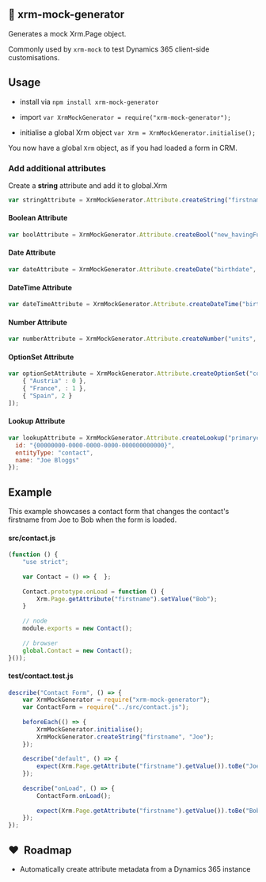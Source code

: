 ## :book: xrm-mock-generator

Generates a mock Xrm.Page object.

Commonly used by `xrm-mock` to test Dynamics 365 client-side customisations.

## Usage

 - install  via `npm install xrm-mock-generator`
 
 - import `var XrmMockGenerator = require("xrm-mock-generator");`
 
 - initialise a global Xrm object `var Xrm = XrmMockGenerator.initialise();`
 
 You now have a global `Xrm` object, as if you had loaded a form in CRM.
 
### Add additional attributes

Create a <b>string</b> attribute and add it to global.Xrm

```javascript
var stringAttribute = XrmMockGenerator.Attribute.createString("firstname", "Joe");
```    
#### Boolean Attribute
```javascript
var boolAttribute = XrmMockGenerator.Attribute.createBool("new_havingFun", true);
```
#### Date Attribute
```javascript
var dateAttribute = XrmMockGenerator.Attribute.createDate("birthdate", new Date(1980, 12, 25));
```
#### DateTime Attribute
```javascript
var dateTimeAttribute = XrmMockGenerator.Attribute.createDateTime("birthdate", new Date(1980, 12, 25));
```
#### Number Attribute
```javascript
var numberAttribute = XrmMockGenerator.Attribute.createNumber("units", 2, 0, 10, 0);
```
#### OptionSet Attribute
```javascript
var optionSetAttribute = XrmMockGenerator.Attribute.createOptionSet("countries", [
    { "Austria" : 0 },
    { "France", : 1 },
    { "Spain", 2 }
]);
```
#### Lookup Attribute
```javascript
var lookupAttribute = XrmMockGenerator.Attribute.createLookup("primarycustomerid", {
  id: "{00000000-0000-0000-0000-000000000000}",
  entityType: "contact",
  name: "Joe Bloggs"
});
```

## Example
This example showcases a contact form that changes the contact's firstname from Joe to Bob when the form is loaded.

#### src/contact.js
```javascript
(function () {
    "use strict";
    
    var Contact = () => {  };
    
    Contact.prototype.onLoad = function () {
        Xrm.Page.getAttribute("firstname").setValue("Bob");
    }
    
    // node
    module.exports = new Contact();
    
    // browser
    global.Contact = new Contact();    
}());
```
#### test/contact.test.js
```javascript
describe("Contact Form", () => {
    var XrmMockGenerator = require("xrm-mock-generator");
    var ContactForm = require("../src/contact.js");
    
    beforeEach(() => {
        XrmMockGenerator.initialise();
        XrmMockGenerator.createString("firstname", "Joe");
    });
    
    describe("default", () => {
        expect(Xrm.Page.getAttribute("firstname").getValue()).toBe("Joe"); // true
    });
    
    describe("onLoad", () => {
        ContactForm.onLoad();
        
        expect(Xrm.Page.getAttribute("firstname").getValue()).toBe("Bob"); // true
    });
});
```

## :heart:  Roadmap
 - Automatically create attribute metadata from a Dynamics 365 instance
